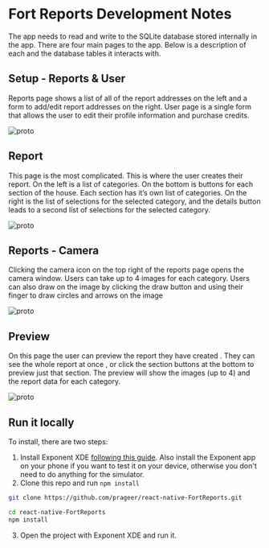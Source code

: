 # Fort Reports Development Notes
The app needs to read and write to the SQLite database stored internally in the app. There are four main pages to the app. Below is a description of each and the database tables it interacts with.

## Setup - Reports & User
Reports page shows a list of all of the report addresses on the left and a form to add/edit report addresses on the right.
User page is a single form that allows the user to edit their profile information and purchase credits. 

![proto](https://content.screencast.com/users/prageer/folders/Default/media/92bdaf08-abf0-49b2-856a-c594f4b182b3/fort2.png)

## Report
This page is the most complicated. This is where the user creates their report. On the left is a list of categories. On the bottom is buttons for each section of the house. Each section has it’s own list of categories. On the right is the list of selections for the selected category, and the details button leads to a second list of selections for the selected category. 

![proto](https://content.screencast.com/users/prageer/folders/Default/media/acf4f191-722b-4be7-950c-7e4436b57d32/fort3.png)

## Reports - Camera
Clicking the camera icon on the top right of the reports page  opens the camera window. Users can take up to 4 images for each category. Users can also draw on the image by clicking the draw button and using their finger to draw circles and arrows on the image

![proto](https://content.screencast.com/users/prageer/folders/Default/media/2a9d8db9-9988-4668-ba7d-c6cb81b585ef/fort-report.png)

## Preview
On this page the user can preview the report they have created . They can see the whole report at once , or click the section buttons at the bottom to preview just that section. The preview will show the images (up to 4) and the report data for each category.

![proto](https://content.screencast.com/users/prageer/folders/Default/media/ee943f30-ade2-42a8-b1d6-9bb51e610155/fort-preview.png)

## Run it locally

To install, there are two steps:

1. Install Exponent XDE [following this guide](https://docs.getexponent.com/versions/latest/introduction/installation.html).
Also install the Exponent app on your phone if you want to test it on
your device, otherwise you don't need to do anything for the simulator.
2. Clone this repo and run `npm install`
  ```bash
  git clone https://github.com/prageer/react-native-FortReports.git

  cd react-native-FortReports
  npm install
  ```
3. Open the project with Exponent XDE and run it.